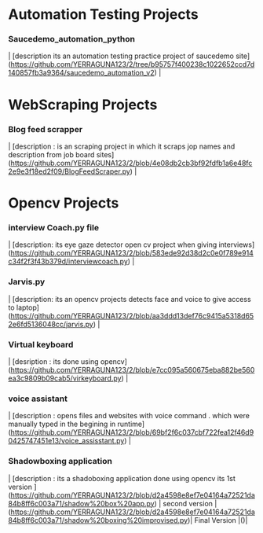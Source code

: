 # Automation Testing Projects
 ### Saucedemo_automation_python 
| [description  its an automation testing practice project of saucedemo site]  (https://github.com/YERRAGUNA123/2/tree/b95757f400238c1022652ccd7d140857fb3a9364/saucedemo_automation_v2) |

# WebScraping Projects

 ### Blog feed scrapper  
| [description : is an scraping project in which it scraps jop names and description from job board sites]  (https://github.com/YERRAGUNA123/2/blob/4e08db2cb3bf92fdfb1a6e48fc2e9e3f18ed2f09/BlogFeedScraper.py) |

# Opencv Projects
 ### interview Coach.py file 
| [description: its eye gaze detector open cv project when giving interviews] (https://github.com/YERRAGUNA123/2/blob/583ede92d38d2c0e0f789e914c34f2f3f43b379d/interviewcoach.py) |

### Jarvis.py 
| [description: its an opencv projects detects face and voice to give access to laptop] (https://github.com/YERRAGUNA123/2/blob/aa3ddd13def76c9415a5318d652e6fd5136048cc/jarvis.py) |

### Virtual keyboard 
| [desription : its done using opencv] (https://github.com/YERRAGUNA123/2/blob/e7cc095a560675eba882be560ea3c9809b09cab5/virkeyboard.py) |

### voice assistant 
| [description : opens files and websites with voice command . which were manually typed in the begining in runtime] (https://github.com/YERRAGUNA123/2/blob/69bf2f6c037cbf722fea12f46d90425747451e13/voice_assisstant.py)  |

### Shadowboxing application
| [description : its a shadoboxing application done using opencv its 1st version ]
(https://github.com/YERRAGUNA123/2/blob/d2a4598e8ef7e04164a72521da84b8ff6c003a71/shadow%20box%20app.py) |
second version 
|(https://github.com/YERRAGUNA123/2/blob/d2a4598e8ef7e04164a72521da84b8ff6c003a71/shadow%20boxing%20improvised.py)|
Final Version
|()|




